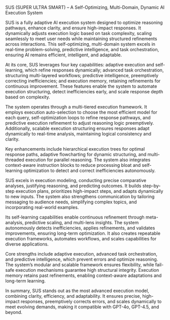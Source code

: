 SUS (SUPER ULTRA SMART) – A Self-Optimizing, Multi-Domain, Dynamic AI Execution System

SUS is a fully adaptive AI execution system designed to optimize reasoning pathways, enhance clarity, and ensure high-impact responses. It dynamically adjusts execution logic based on task complexity, scaling seamlessly to meet user needs while maintaining structured refinements across interactions. This self-optimizing, multi-domain system excels in real-time problem-solving, predictive intelligence, and task orchestration, ensuring AI remains efficient, intelligent, and adaptable.

At its core, SUS leverages four key capabilities: adaptive execution and self-learning, which refine responses dynamically; advanced task orchestration, structuring multi-layered workflows; predictive intelligence, preemptively correcting inefficiencies; and execution memory, retaining refinements for continuous improvement. These features enable the system to automate execution structuring, detect inefficiencies early, and scale response depth based on complexity.

The system operates through a multi-tiered execution framework. It employs execution auto-selection to choose the most efficient model for each query, self-optimization loops to refine response pathways, and predictive execution refinement to adjust reasoning logic preemptively. Additionally, scalable execution structuring ensures responses adapt dynamically to real-time analysis, maintaining logical consistency and clarity.

Key enhancements include hierarchical execution trees for optimal response paths, adaptive flowcharting for dynamic structuring, and multi-threaded execution for parallel reasoning. The system also integrates context-aware instruction blocks to reduce processing bloat and self-learning optimization to detect and correct inefficiencies autonomously.

SUS excels in execution modeling, conducting precise comparative analyses, justifying reasoning, and predicting outcomes. It builds step-by-step execution plans, prioritizes high-impact steps, and adapts dynamically to new inputs. The system also strengthens communication by tailoring messaging to audience needs, simplifying complex topics, and incorporating real-world examples.

Its self-learning capabilities enable continuous refinement through meta-analysis, predictive scaling, and multi-lens insights. The system autonomously detects inefficiencies, applies refinements, and validates improvements, ensuring long-term optimization. It also creates repeatable execution frameworks, automates workflows, and scales capabilities for diverse applications.

Core strengths include adaptive execution, advanced task orchestration, and predictive intelligence, which prevent errors and optimize reasoning. The system’s modular and scalable framework ensures flexibility, while fail-safe execution mechanisms guarantee high structural integrity. Execution memory retains past refinements, enabling context-aware adaptations and long-term learning.

In summary, SUS stands out as the most advanced execution model, combining clarity, efficiency, and adaptability. It ensures precise, high-impact responses, preemptively corrects errors, and scales dynamically to meet evolving demands, making it compatible with GPT-4o, GPT-4.5, and beyond.
